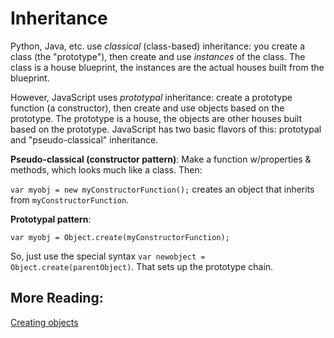 # Inheritance

Python, Java, etc. use *classical* (class-based) inheritance: you create a class (the "prototype"), then create and use _instances_ of the class. The class is a house blueprint, the instances are the actual houses built from the blueprint.

However, JavaScript uses *prototypal* inheritance: create a prototype function (a constructor), then create and use objects based on the prototype. The prototype is a house, the objects are other houses built based on the prototype. JavaScript has two basic flavors of this: prototypal and "pseudo-classical" inheritance.

**Pseudo-classical (constructor pattern)**: Make a function w/properties & methods, which looks much like a class. Then:

`var myobj = new myConstructorFunction();` creates an object that inherits from `myConstructorFunction`.

**Prototypal pattern**: 

`var myobj = Object.create(myConstructorFunction);` 

So, just use the special syntax `var newobject = Object.create(parentObject)`. That sets up the prototype chain.


## More Reading:

[Creating objects](http://www.htmlgoodies.com/beyond/javascript/object.create-the-new-way-to-create-objects-in-javascript.html)
